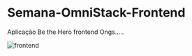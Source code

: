 # Semana-OmniStack-Frontend
Aplicação Be the Hero frontend Ongs.....

![frontend](https://firebasestorage.googleapis.com/v0/b/minhasimg-a3b1e.appspot.com/o/Captura%20de%20Tela%20(8).png?alt=media&token=37e261a6-9c44-4f98-a524-f890b297e568)
